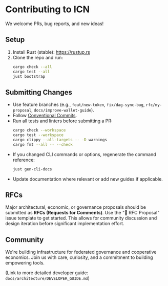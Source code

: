 # Contributing to ICN

We welcome PRs, bug reports, and new ideas!

## Setup

1. Install Rust (stable): https://rustup.rs
2. Clone the repo and run:
   ```bash
   cargo check --all
   cargo test --all
   just bootstrap
   ```

## Submitting Changes

*   Use feature branches (e.g., `feat/new-token`, `fix/dag-sync-bug`, `rfc/my-proposal`, `docs/improve-wallet-guide`).
*   Follow [Conventional Commits](https://www.conventionalcommits.org/).
*   Run all tests and linters before submitting a PR:
    ```bash
    cargo check --workspace
    cargo test --workspace
    cargo clippy --all-targets -- -D warnings
    cargo fmt --all -- --check 
    ```
*   If you changed CLI commands or options, regenerate the command reference:
    ```bash
    just gen-cli-docs
    ```
*   Update documentation where relevant or add new guides if applicable.

## RFCs

Major architectural, economic, or governance proposals should be submitted as **RFCs (Requests for Comments)**.
Use the "🧠 RFC Proposal" issue template to get started. This allows for community discussion and design iteration before significant implementation effort.

## Community

We're building infrastructure for federated governance and cooperative economics. Join us with care, curiosity, and a commitment to building empowering tools.

(Link to more detailed developer guide: `docs/architecture/DEVELOPER_GUIDE.md`) 